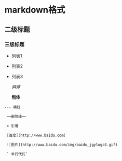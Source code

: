 # markdown格式
## 二级标题
### 三级标题
   - 列表1
   - 列表2
   - 列表3

     *斜体*
     
     **粗体**
     
    --- 横线
    
     ~~删除线~~
     
     > 引用
     
     [百度](http://www.baidu.com)

     ![图片](http://www.baidu.com/img/baidu_jgylogo3.gif)

     ` 单行代码`
 
